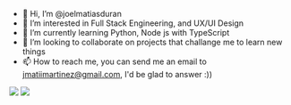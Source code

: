 - 👋 Hi, I’m @joelmatiasduran
- 👀 I’m interested in Full Stack Engineering, and UX/UI Design
- 🌱 I’m currently learning Python, Node js with TypeScript
- 💞️ I’m looking to collaborate on projects that challange me to learn new things
- 📫 How to reach me, you can send me an email to jmatiimartinez@gmail.com, I'd be glad to answer :))
<img src="https://github-readme-stats.vercel.app/api?username=joelmatiasduran&show_icons=true&theme=dracula">
<img src="https://github-readme-stats.vercel.app/api/top-langs/?username=joelmatiasduran&langs_count=8&theme=dracula&show_icons=true">
